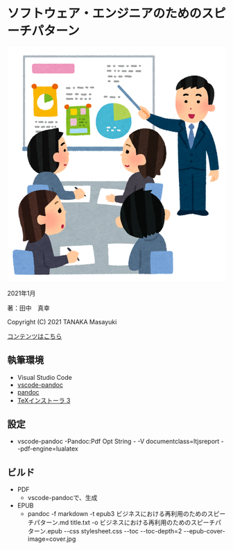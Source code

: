 # ソフトウェア・エンジニアのためのスピーチパターン
  
![表紙](images/kaigi_man.png)
  
2021年1月
  
著：田中　真幸
  
Copyright (C) 2021  TANAKA Masayuki  
  
[コンテンツはこちら](ビジネスにおける再利用のためのスピーチパターン.md)
  
## 執筆環境
  
- Visual Studio Code
- [vscode-pandoc](https://marketplace.visualstudio.com/items?itemName=DougFinke.vscode-pandoc)
- [pandoc](https://github.com/jgm/pandoc/releases/tag/2.11.3.2)
- [TeXインストーラ 3](https://www.ms.u-tokyo.ac.jp/~abenori/soft/abtexinst.html)
  
## 設定
  
- vscode-pandoc
    -Pandoc:Pdf Opt String
        - -V documentclass=ltjsreport --pdf-engine=lualatex
  
## ビルド
  
- PDF
    - vscode-pandocで、生成
- EPUB
    - pandoc -f markdown -t epub3 ビジネスにおける再利用のためのスピーチパターン.md title.txt -o ビジネスにおける再利用のためのスピーチパターン.epub --css stylesheet.css --toc --toc-depth=2 --epub-cover-image=cover.jpg